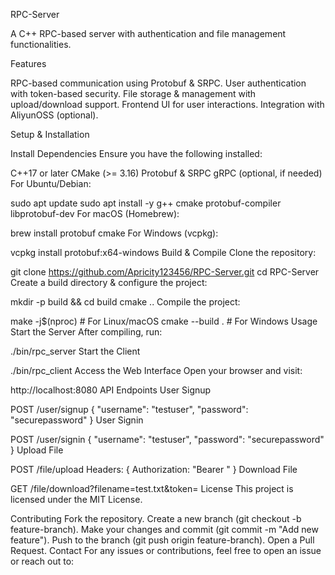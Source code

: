 RPC-Server

A C++ RPC-based server with authentication and file management functionalities.

Features

RPC-based communication using Protobuf & SRPC.
User authentication with token-based security.
File storage & management with upload/download support.
Frontend UI for user interactions.
Integration with AliyunOSS (optional).


Setup & Installation

Install Dependencies
Ensure you have the following installed:

C++17 or later
CMake (>= 3.16)
Protobuf & SRPC
gRPC (optional, if needed)
For Ubuntu/Debian:


sudo apt update
sudo apt install -y g++ cmake protobuf-compiler libprotobuf-dev
For macOS (Homebrew):


brew install protobuf cmake
For Windows (vcpkg):


vcpkg install protobuf:x64-windows
Build & Compile
Clone the repository:


git clone https://github.com/Apricity123456/RPC-Server.git
cd RPC-Server
Create a build directory & configure the project:


mkdir -p build && cd build
cmake ..
Compile the project:


make -j$(nproc)  # For Linux/macOS
cmake --build .  # For Windows
Usage
Start the Server
After compiling, run:

./bin/rpc_server
Start the Client

./bin/rpc_client
Access the Web Interface
Open your browser and visit:


http://localhost:8080
API Endpoints
User Signup

POST /user/signup
{
    "username": "testuser",
    "password": "securepassword"
}
User Signin

POST /user/signin
{
    "username": "testuser",
    "password": "securepassword"
}
Upload File

POST /file/upload
Headers: { Authorization: "Bearer <token>" }
Download File

GET /file/download?filename=test.txt&token=<token>
License
This project is licensed under the MIT License.

Contributing
Fork the repository.
Create a new branch (git checkout -b feature-branch).
Make your changes and commit (git commit -m "Add new feature").
Push to the branch (git push origin feature-branch).
Open a Pull Request.
Contact
For any issues or contributions, feel free to open an issue or reach out to:


